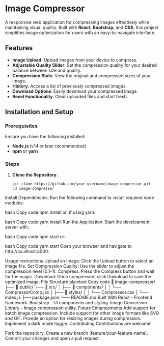# Image Compressor

A responsive web application for compressing images effectively while maintaining visual quality. Built with **React**, **Bootstrap**, and **CSS**, this project simplifies image optimization for users with an easy-to-navigate interface.

## Features
- **Image Upload**: Upload images from your device to compress.
- **Adjustable Quality Slider**: Set the compression quality for your desired balance between size and quality.
- **Compression Stats**: View the original and compressed sizes of your image.
- **History**: Access a list of previously compressed images.
- **Download Options**: Easily download your compressed image.
- **Reset Functionality**: Clear uploaded files and start fresh.


## Installation and Setup

### Prerequisites
Ensure you have the following installed:
- **Node.js** (v14 or later recommended)
- **npm** or **yarn**

### Steps
1. **Clone the Repository**:
   ```bash
   git clone https://github.com/your-username/image-compressor.git
   cd image-compressor
Install Dependencies: Run the following command to install required node modules:

bash
Copy code
npm install
or, if using yarn:

bash
Copy code
yarn install
Run the Application: Start the development server with:

bash
Copy code
npm start
or:

bash
Copy code
yarn start
Open your browser and navigate to http://localhost:3000.

Usage Instructions
Upload an Image: Click the Upload button to select an image file.
Set Compression Quality: Use the slider to adjust the compression level (0.1–1).
Compress: Press the Compress button and wait for the magic.
Download: Once compressed, click Download to save the optimized image.
File Structure
plaintext
Copy code
📂 image-compressor/
├── 📂 public/
├── 📂 src/
│   ├── 📂 components/
│   │   └── CompressorComp.jsx
│   ├── 📂 styles/
│   │   └── Compressor.css
│   └── index.js
├── package.json
└── README.md
Built With
React - Frontend framework.
Bootstrap - UI components and styling.
Image Conversion Library - Image compression utility.
Future Enhancements
Add support for batch image compression.
Include support for other image formats like SVG and GIF.
Provide an option for resizing images during compression.
Implement a dark mode toggle.
Contributing
Contributions are welcome!

Fork the repository.
Create a new branch (feature/your-feature-name).
Commit your changes and open a pull request.
